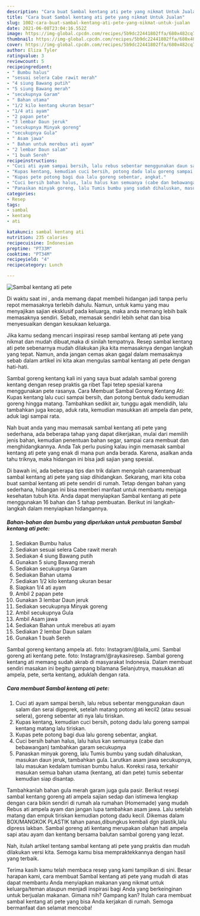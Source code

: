 ```yaml
---
description: "Cara buat Sambal kentang ati pete yang nikmat Untuk Jualan"
title: "Cara buat Sambal kentang ati pete yang nikmat Untuk Jualan"
slug: 1002-cara-buat-sambal-kentang-ati-pete-yang-nikmat-untuk-jualan
date: 2021-06-08T23:04:16.552Z
image: https://img-global.cpcdn.com/recipes/5b9dc22441802ffa/680x482cq70/sambal-kentang-ati-pete-foto-resep-utama.jpg
thumbnail: https://img-global.cpcdn.com/recipes/5b9dc22441802ffa/680x482cq70/sambal-kentang-ati-pete-foto-resep-utama.jpg
cover: https://img-global.cpcdn.com/recipes/5b9dc22441802ffa/680x482cq70/sambal-kentang-ati-pete-foto-resep-utama.jpg
author: Eliza Tyler
ratingvalue: 3
reviewcount: 5
recipeingredient:
- " Bumbu halus"
- "sesuai selera Cabe rawit merah"
- "4 siung Bawang putih"
- "5 siung Bawang merah"
- "secukupnya Garam"
- " Bahan utama"
- "1/2 kilo kentang ukuran besar"
- "1/4 ati ayam"
- "2 papan pete"
- "3 lembar Daun jeruk"
- "secukupnya Minyak goreng"
- "secukupnya Gula"
- " Asam jawa"
- " Bahan untuk merebus ati ayam"
- "2 lembar Daun salam"
- "1 buah Sereh"
recipeinstructions:
- "Cuci ati ayam sampai bersih, lalu rebus sebentar menggunakan daun salam dan serai digeprek, setelah matang potong ati kecil2 (atau sesuai selera), goreng sebentar ati nya lalu tiriskan."
- "Kupas kentang, kemudian cuci bersih, potong dadu lalu goreng sampai kentang matang lalu tiriskan."
- "Kupas pete potong bagi dua lalu goreng sebentar, angkat."
- "Cuci bersih bahan halus, lalu halus kan semuanya (cabe dan bebawangan) tambahkan garam secukupnya"
- "Panaskan minyak goreng, lalu Tumis bumbu yang sudah dihaluskan, masukan daun jeruk, tambahkan gula. Larutkan asam jawa secukupnya, lalu masukan kedalam tumisan bumbu halus. Koreksi rasa, terkahir masukan semua bahan utama (kentang, ati dan pete) tumis sebentar kemudian siap disantap."
categories:
- Resep
tags:
- sambal
- kentang
- ati

katakunci: sambal kentang ati 
nutrition: 235 calories
recipecuisine: Indonesian
preptime: "PT33M"
cooktime: "PT34M"
recipeyield: "4"
recipecategory: Lunch

---
```



![Sambal kentang ati pete](https://img-global.cpcdn.com/recipes/5b9dc22441802ffa/680x482cq70/sambal-kentang-ati-pete-foto-resep-utama.jpg)

Di waktu  saat ini , anda memang dapat membeli hidangan jadi tanpa perlu repot memasaknya terlebih dahulu. Namun, untuk kamu yang mau menyajikan sajian eksklusif pada keluarga, maka anda memang lebih baik memasaknya sendiri. Sebab, memasak sendiri lebih sehat dan bisa menyesuaikan dengan kesukaan keluarga.

Jika kamu sedang mencari inspirasi resep sambal kentang ati pete yang nikmat dan mudah dibuat,maka di sinilah tempatnya. Resep sambal kentang ati pete  sebenarnya mudah dilakukan jika kita memasaknya dengan langkah yang tepat. Namun, anda jangan cemas akan gagal dalam memasaknya 
sebab dalam artikel ini kita akan mengulas sambal kentang ati pete dengan hati-hati.  

Sambal goreng kentang kali ini yang saya buat adalah sambal goreng kentang dengan resep praktis ga ribet Tapi tetep spesial karena menggunakan pete rasanya. Cara Membuat Sambal Goreng Kentang Ati: Kupas kentang lalu cuci sampai bersih, dan potong bentuk dadu kemudian goreng hingga matang. Tambahkan sedikit air, tunggu agak mendidih, lalu tambahkan juga kecap, aduk rata, kemudian masukkan ati ampela dan pete, aduk lagi sampai rata.

Nah buat anda yang mau memasak sambal kentang ati pete yang sederhana, ada beberapa tahap yang dapat dikerjakan, mulai dari memilih jenis bahan, kemudian penentuan bahan segar, sampai cara membuat dan menghidangkannya. Anda Tak perlu pusing kalau ingin memasak sambal kentang ati pete yang enak di mana pun anda berada. Karena, asalkan anda  tahu triknya, maka hidangan ini bisa jadi sajian yang spesial.

Di bawah ini, ada beberapa tips dan trik dalam mengolah caramembuat sambal kentang ati pete yang siap dihidangkan. Sekarang, mari kita coba buat sambal kentang ati pete sendiri di rumah. Tetap dengan bahan yang sederhana, hidangan ini bisa memberi manfaat untuk membantu menjaga kesehatan tubuh kita. Anda dapat menyiapkan Sambal kentang ati pete menggunakan 16 bahan dan 5 tahap pembuatan. Berikut ini langkah-langkah dalam menyiapkan hidangannya.

<!--inarticleads1-->

##### Bahan-bahan dan bumbu yang diperlukan untuk pembuatan Sambal kentang ati pete:

1. Sediakan  Bumbu halus
1. Sediakan sesuai selera Cabe rawit merah
1. Sediakan 4 siung Bawang putih
1. Gunakan 5 siung Bawang merah
1. Sediakan secukupnya Garam
1. Sediakan  Bahan utama
1. Sediakan 1/2 kilo kentang ukuran besar
1. Siapkan 1/4 ati ayam
1. Ambil 2 papan pete
1. Gunakan 3 lembar Daun jeruk
1. Sediakan secukupnya Minyak goreng
1. Ambil secukupnya Gula
1. Ambil  Asam jawa
1. Sediakan  Bahan untuk merebus ati ayam
1. Sediakan 2 lembar Daun salam
1. Gunakan 1 buah Sereh


Sambal goreng kentang ampela ati. foto: Instagram/@laila_umi. Sambal goreng ati kentang pete. foto: Instagram/@raykasiresep. Sambal goreng kentang ati memang sudah akrab di masyarakat Indonesia. Dalam membuat sendiri masakan ini begitu gampang bilamana Selanjutnya, masukkan ati ampela, pete, serta kentang, aduklah dengan rata. 

<!--inarticleads2-->

##### Cara membuat Sambal kentang ati pete:

1. Cuci ati ayam sampai bersih, lalu rebus sebentar menggunakan daun salam dan serai digeprek, setelah matang potong ati kecil2 (atau sesuai selera), goreng sebentar ati nya lalu tiriskan.
1. Kupas kentang, kemudian cuci bersih, potong dadu lalu goreng sampai kentang matang lalu tiriskan.
1. Kupas pete potong bagi dua lalu goreng sebentar, angkat.
1. Cuci bersih bahan halus, lalu halus kan semuanya (cabe dan bebawangan) tambahkan garam secukupnya
1. Panaskan minyak goreng, lalu Tumis bumbu yang sudah dihaluskan, masukan daun jeruk, tambahkan gula. Larutkan asam jawa secukupnya, lalu masukan kedalam tumisan bumbu halus. Koreksi rasa, terkahir masukan semua bahan utama (kentang, ati dan pete) tumis sebentar kemudian siap disantap.


Tambahkanlah bahan gula merah garam juga gula pasir. Berikut resepi sambal kentang goreng ati ampela sajian sedap dan istimewa lengkap dengan cara bikin sendiri di rumah ala rumahan (Homemade) yang mudah Rebus ati ampela ayam dan jangan lupa tambahkan asam jawa. Lalu setelah matang dan empuk tiriskan kemudian potong dadu kecil. Dikemas dalam BOX/MANGKOK PLASTIK tahan panas,dibungkus kembali dgn plastik,lalu dipress lakban. Sambal goreng ati kentang merupakan olahan hati ampela sapi atau ayam dan kentang bersama balutan sambal goreng yang lezat. 

Nah, itulah artikel tentang  sambal kentang ati pete  yang praktis dan mudah dilakukan versi kita. Semoga kamu bisa mempraktekkannya dengan hasil yang terbaik. 

Terima kasih kamu telah membaca resep yang kami tampilkan di sini. Besar harapan kami, cara membuat  Sambal kentang ati pete yang mudah di atas dapat membantu Anda menyiapkan makanan yang nikmat untuk keluarga/teman ataupun menjadi inspirasi bagi Anda yang berkeinginan untuk berjualan makanan. Gimana nih? Gampang kan? Itulah cara membuat sambal kentang ati pete yang bisa Anda kerjakan di rumah. Semoga bermanfaat dan selamat mencoba!

